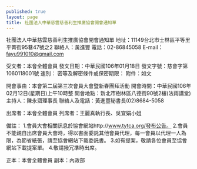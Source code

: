 ```yaml
---
published: true
layout: page
title: 社團法人中華慈雲慈善利生推廣協會開會通知單
---
```


社團法人中華慈雲慈善利生推廣協會開會通知單
地址：11149台北市士林區平等里平菁街95巷47號之2
聯絡人：黃進豐
電話：02-86845058
E-mail：fayu991010@gmail.com

受文者：本會全體會員
發文日期：中華民國106年01月18日
發文字號：慈會字第1060118001號
速別：
密等及解密條件或保密期限：
附件：如文

開會事由：本會第二屆第三次會員大會暨新春團拜活動
開會時間：中華民國106年02月12日(星期日)上午10時整
開會地點：新北市樹林區八德街90號2樓(法雨講堂)
主持人：陳永涸理事長
聯絡人及電話：黃進豐秘書長(02)8684-5058

出席者：本會全體會員
列席者：王麗真執行長、吳宜娟小姐

備註：
  1.會員大會相關訊息於協會網站http://www.tytca.org/發布公告。
  2.會員不能親自出席會員大會時，得以書面委託其他會員代理，每一會員以代理一人為限，為節省紙張，請至協會網站下載委託書。
  3.如有提案，敬請各位會員至協會網站下載提案單。
  4.敬請撥冗準時出席。

正本：本會全體會員
副本：內政部
